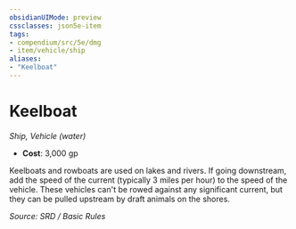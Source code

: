 ```yaml
---
obsidianUIMode: preview
cssclasses: json5e-item
tags:
- compendium/src/5e/dmg
- item/vehicle/ship
aliases: 
- "Keelboat"
---
```

# Keelboat
*Ship, Vehicle (water)*  

- **Cost**: 3,000 gp

Keelboats and rowboats are used on lakes and rivers. If going downstream, add the speed of the current (typically 3 miles per hour) to the speed of the vehicle. These vehicles can't be rowed against any significant current, but they can be pulled upstream by draft animals on the shores.

*Source: SRD / Basic Rules*